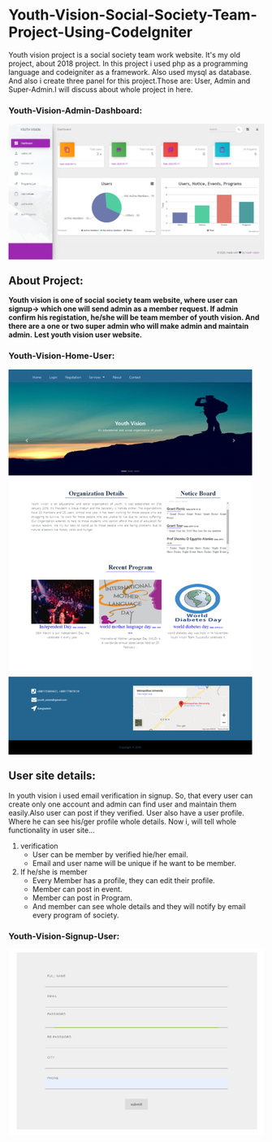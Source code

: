 # Youth-Vision-Social-Society-Team-Project-Using-CodeIgniter
 Youth vision project is a social society team work website. It's my old project, about 2018 project. In this project i used php as a programming language and codeigniter as a framework. Also used mysql as database. And also i create three panel for this project.Those are: User, Admin and Super-Admin.I will discuss about whole project in here.

### Youth-Vision-Admin-Dashboard:
<img align='center' src="https://github.com/NowshadRuhan/Youth-Vision-Social-Society-Team-Project-Using-CodeIgniter/blob/master/Youth-Vision-Admin-dashboard.png" width="980" hight=800>

## About Project:
**Youth vision is one of social society team website, where user can signup-> which one will send admin as a member request. If admin confirm his registation, he/she will be team member of youth vision. And there are a one or two super admin who will make admin and maintain admin.**
**Lest youth vision user website.** 
### Youth-Vision-Home-User:
<img align='center' src="https://github.com/NowshadRuhan/Youth-Vision-Social-Society-Team-Project-Using-CodeIgniter/blob/master/Youth-Vision-Home.png" width="480" hight=400>

## User site details:
In youth vision i used email verification in signup. So, that every user can create only one account and admin can find user and maintain them easily.Also user can post if they verified. User also have a user profile. Where he can see his/ger profile whole details. Now i, will tell whole functionality in user site...

1. verification
   - User can be member by verified hie/her email.
   - Email and user name will be unique if he want to be member.
2. If he/she is member
   - Every Member has a profile, they can edit their profile.
   - Member can post in event.
   - Member can post in Program.
   - And member can see whole details and they will notify by email every program of society.

### Youth-Vision-Signup-User:
<img align='center' src="https://github.com/NowshadRuhan/Youth-Vision-Social-Society-Team-Project-Using-CodeIgniter/blob/master/youth-vision-signup.png" width="980" hight=700>

